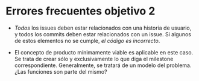 # Errores frecuentes objetivo 2

- *Todos* los issues deben estar relacionados con una historia de
   usuario, y todos los commits deben estar relacionados con un
   issue. Si algunos de estos elementos no se cumple, *el código es
   incorrecto*.

- El concepto de producto mínimamente viable es aplicable en este caso. Se trata
  de crear sólo y exclusivamente lo que diga el milestone
  correspondiente. Generalmente, se tratará de un modelo del problema. ¿Las
  funciones son parte del mismo?
